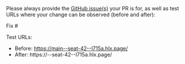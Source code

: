 Please always provide the [GitHub issue(s)](../issues) your PR is for, as well as test URLs where your change can be observed (before and after):

Fix #<gh-issue-id>

Test URLs:
- Before: https://main--seat-42--l715a.hlx.page/
- After: https://<branch>--seat-42--l715a.hlx.page/
